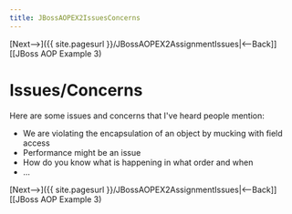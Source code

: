 ```yaml
---
title: JBossAOPEX2IssuesConcerns
---
```

[Next-->]({{ site.pagesurl }}/JBossAOPEX2AssignmentIssues|<--Back]] [[JBoss AOP Example 3)

# Issues/Concerns
Here are some issues and concerns that I've heard people mention:
* We are violating the encapsulation of an object by mucking with field access
* Performance might be an issue
* How do you know what is happening in what order and when
* ...

[Next-->]({{ site.pagesurl }}/JBossAOPEX2AssignmentIssues|<--Back]] [[JBoss AOP Example 3)